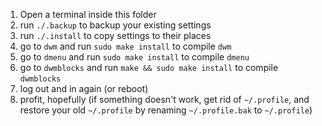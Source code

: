 1. Open a terminal inside this folder
2. run `./.backup` to backup your existing settings
3. run `./.install` to copy settings to their places
4. go to `dwm` and run `sudo make install` to compile `dwm`
5. go to `dmenu` and run `sudo make install` to compile `dmenu`
6. go to `dwmblocks` and run `make && sudo make install` to compile `dwmblocks`
7. log out and in again (or reboot)
8. profit, hopefully (if something doesn't work, get rid of `~/.profile`, and restore your old `~/.profile` by renaming `~/.profile.bak` to `~/.profile`)
